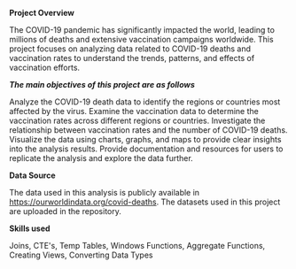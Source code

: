 **Project Overview**

The COVID-19 pandemic has significantly impacted the world, leading to millions of deaths and extensive vaccination campaigns worldwide. 
This project focuses on analyzing data related to COVID-19 deaths and vaccination rates to understand the trends, patterns, and effects of vaccination efforts.

_**The main objectives of this project are as follows**_

Analyze the COVID-19 death data to identify the regions or countries most affected by the virus.
Examine the vaccination data to determine the vaccination rates across different regions or countries.
Investigate the relationship between vaccination rates and the number of COVID-19 deaths.
Visualize the data using charts, graphs, and maps to provide clear insights into the analysis results.
Provide documentation and resources for users to replicate the analysis and explore the data further.


**Data Source**

The data used in this analysis is publicly available in https://ourworldindata.org/covid-deaths. The datasets used in this project are uploaded in the repository.

**Skills used**

Joins, CTE's, Temp Tables, Windows Functions, Aggregate Functions, Creating Views, Converting Data Types


